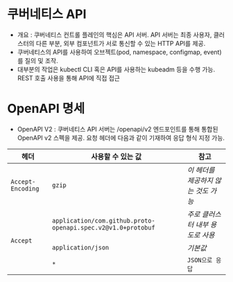 쿠버네티스 API
==============
* 개요 : 쿠버네티스 컨트롤 플레인의 핵심은 API 서버. API 서버는 최종 사용자, 클러스터의 다른 부분, 외부 컴포넌트가 서로 통신할 수 있는 HTTP API를 제공. 
* 쿠버네티스의 API를 사용하여 오브젝트(pod, namespace, configmap, event)를 질의 및 조작.
* 대부분의 작업은 kubectl CLI 혹은 API를 사용하는 kubeadm 등을 수행 가능. REST 호출 사용을 통해 API에 직접 접근

OpenAPI 명세
============
* OpenAPI V2 : 쿠버네티스 API 서버는 /openapi/v2 엔드포인트를 통해 통합된 OpenAPI v2 스펙을 제공. 요청 헤더에 다음과 같이 기재하여 응답 형식 지정 가능.
<table>
  <thead>
    <tr><th>헤더</th><th style=min-width:50%>사용할 수 있는 값</th><th>참고</th></tr></thead><tbody><tr><td><code>Accept-Encoding</code></td><td><code>gzip</code></td><td><em>이 헤더를 제공하지 않는 것도 가능</em></td></tr><tr><td rowspan=5><code>Accept</code></td><td><code>application/com.github.proto-openapi.spec.v2@v1.0+protobuf</code></td><td><em>주로 클러스터 내부 용도로 사용</em></td></tr><tr><td><code>application/json</code></td><td><em>기본값</em></td></tr><tr><td><code>*</code></td><td><code>JSON으로 응답</em></td></tr></tbody></table>
